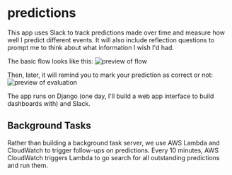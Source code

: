 # predictions
This app uses Slack to track predictions made over time and measure how well I predict different events. It will also include reflection questions to prompt me to think about what information I wish I'd had.

The basic flow looks like this:
![preview of flow](https://www.dropbox.com/s/ge69c5tsfxmww7u/Screenshot%202018-04-28%2012.46.26.png?dl=0&raw=1 "Text")

Then, later, it will remind you to mark your prediction as correct or not:
![preview of evaluation](https://www.dropbox.com/s/k7oy6nigor268zp/Screenshot%202018-04-30%2011.54.39.png?dl=0&raw=1 "Text")

The app runs on Django (one day, I'll build a web app interface to build dashboards with) and Slack.

## Background Tasks
Rather than building a background task server, we use AWS Lambda and CloudWatch to trigger follow-ups on predictions. Every 10 minutes, AWS CloudWatch triggers Lambda to go search for all outstanding predictions and run them.
